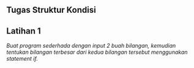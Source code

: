 ## Tugas Struktur Kondisi
## Latihan 1
*Buat program sederhada dengan input 2 buah bilangan, kemudian
tentukan bilangan terbesar dari kedua bilangan tersebut
menggunakan statement if.*



